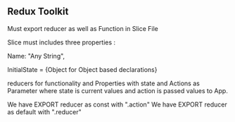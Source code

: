 <h2>Redux Toolkit</h2>

Must export reducer as well as Function in Slice File

Slice must includes three properties : 

Name: "Any String",

InitialState = {Object for Object based declarations}

reducers for functionality and Properties with state and Actions as Parameter where state is current values and action is passed values to App.

We have EXPORT reducer as const with "<SliceVariableName>.action"
We have EXPORT reducer as default with "<SliceVariableName>.reducer"


